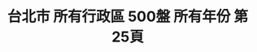 ---
title: "台北市 所有行政區 500盤 所有年份 第25頁"
description: "台北市 所有行政區 500盤 所有年份 獲獎餐廳 第25頁"
keywords:
  - 美食競賽
  - 台灣美食
  - 美食精選
datePublished: "2025-06-30"
dateModified: "2025-07-07"
city: "台北市"
district: "所有行政區"
award: "500盤"
year: "所有年份"
page: 25
count: 227

restaurants:
  - name: "Mark's Teppanyaki 台北萬豪酒店"
    city: "台北市"
    district: "中山區"
    address: "台北市中山區樂群二路199號2樓"
    phone: "0221757952"
    geo: "25.08019849946195, 121.55922599189469"
    link: "台北市/中山區/Mark_s_Teppanyaki_台北萬豪酒店"
    google_map: "https://maps.app.goo.gl/YcyxMsJWo8mdDjKF8"
    footinder: "https://footinder.com.tw/%e5%8f%b0%e5%8c%97%e5%b8%82%e4%b8%ad%e5%b1%b1%e5%8d%80/8940/"
    award:
    - name: "500盤"
      year: "2024"
  - name: "PIZZAROUND 比薩斜躺"
    city: "台北市"
    district: "大安區"
    address: "台北市大安區延吉街239號"
    phone: ""
    geo: "25.03630143352749, 121.55571343152243"
    link: "台北市/大安區/PIZZAROUND_比薩斜躺"
    google_map: "https://maps.app.goo.gl/kAaMD9aKycnYhfZ37"
    footinder: "https://footinder.com.tw/%e5%8f%b0%e5%8c%97%e5%b8%82%e5%a4%a7%e5%ae%89%e5%8d%80/362207/"
    award:
    - name: "500盤"
      year: "2024"
  - name: "PASTi"
    city: "台北市"
    district: "南港區"
    address: "台北市南港區中南街30號"
    phone: "0227851588"
    geo: "25.054555951414603, 121.61521304418571"
    link: "台北市/南港區/PASTi"
    google_map: "https://maps.app.goo.gl/dU6bjfgAEvZipXSN7"
    footinder: "https://footinder.com.tw/%E5%8F%B0%E5%8C%97%E5%B8%82%E5%8D%97%E6%B8%AF%E5%8D%80/9829/"
    award:
    - name: "500盤"
      year: "2024"
  - name: "ROBIN'S 鐵板燒 TEPPANYAKI"
    city: "台北市"
    district: "中山區"
    address: "台北市中山區中山北路二段39巷3號2樓"
    phone: "0225238000#3930"
    geo: "25.054178942666436, 121.52425337420513"
    link: "台北市/中山區/ROBIN_S_鐵板燒_TEPPANYAKI"
    google_map: "https://maps.app.goo.gl/3FzsW8bTLDFBvoqL8"
    footinder: "https://footinder.com.tw/%e5%8f%b0%e5%8c%97%e5%b8%82%e4%b8%ad%e5%b1%b1%e5%8d%80/52597/"
    award:
    - name: "500盤"
      year: "2024"
  - name: "SENS"
    city: "台北市"
    district: "松山區"
    address: "台北市松山區民生東路三段127巷12號"
    phone: "0227186388"
    geo: "25.058867146767504, 121.54737325080312"
    link: "台北市/松山區/SENS"
    google_map: "https://maps.app.goo.gl/ReDet4HDQGdy7TgA6"
    footinder: "https://footinder.com.tw/%E5%8F%B0%E5%8C%97%E5%B8%82%E6%9D%BE%E5%B1%B1%E5%8D%80/47921/"
    award:
    - name: "500盤"
      year: "2024"
  - name: "Taïrroir 態芮"
    city: "台北市"
    district: "中山區"
    address: "台北市中山區樂群三路299號6樓"
    phone: "0285015500"
    geo: "25.082781792178945, 121.55917633710486"
    link: "台北市/中山區/Taïrroir_態芮"
    google_map: "https://maps.app.goo.gl/3WsCXWuUgrGpj4HR8"
    footinder: "https://footinder.com.tw/%E5%8F%B0%E5%8C%97%E5%B8%82%E4%B8%AD%E5%B1%B1%E5%8D%80/13201/"
    award:
    - name: "500盤"
      year: "2024"
  - name: "The Flow"
    city: "台北市"
    district: "中山區"
    address: "台北市中山區中山北路一段49號"
    phone: "0225632499"
    geo: "25.049295925961175, 121.52156069213282"
    link: "台北市/中山區/The_Flow"
    google_map: "https://maps.app.goo.gl/Reo93jqnnoYqoS5b7"
    footinder: "https://footinder.com.tw/%e5%8f%b0%e5%8c%97%e5%b8%82%e4%b8%ad%e5%b1%b1%e5%8d%80/362209/"
    award:
    - name: "500盤"
      year: "2024"
  - name: "YORUよる_by Dennis Wang"
    city: "台北市"
    district: "中山區"
    address: "台北市中山區八德路二段332巷16號"
    phone: "0227760322"
    geo: "25.04665608186481, 121.54325632048531"
    link: "台北市/中山區/YORUよる_by_Dennis_Wang"
    google_map: "https://maps.app.goo.gl/WUZiauA7RPJ6QgkXA"
    footinder: "https://footinder.com.tw/%E5%8F%B0%E5%8C%97%E5%B8%82%E4%B8%AD%E5%B1%B1%E5%8D%80/105324/"
    award:
    - name: "500盤"
      year: "2024"
  - name: "Zea"
    city: "台北市"
    district: "大安區"
    address: "台北市大安區仁愛路四段300巷20弄5號"
    phone: ""
    geo: "25.036342071191104, 121.55410521284944"
    link: "台北市/大安區/Zea"
    google_map: "https://maps.app.goo.gl/ScwFcevKTtKBrx2S6"
    footinder: "https://footinder.com.tw/%E5%8F%B0%E5%8C%97%E5%B8%82%E5%A4%A7%E5%AE%89%E5%8D%80/176069/"
    award:
    - name: "500盤"
      year: "2024"
---